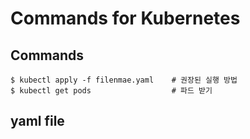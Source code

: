 # Commands for Kubernetes

## Commands
```
$ kubectl apply -f filenmae.yaml    # 권장된 실행 방법
$ kubectl get pods                  # 파드 받기
```

## yaml file
